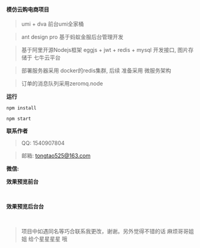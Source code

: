 #### 模仿云购电商项目

> umi + dva   前台umi全家桶

> ant design pro   基于蚂蚁金服后台管理开发

> 基于阿里开源Nodejs框架 eggjs + jwt + redis + mysql 开发接口, 图片存储于 七牛云平台

> 部署服务器采用 docker的redis集群, 后续 准备采用 微服务架构

> 订单的消息队列采用zeromq.node 

**运行**

`npm install`

`npm start`

**联系作者**

> QQ: 1540907804

> 邮箱: tongtao525@163.com

**微信:**
<img src="./images/Screenshot_2020-03-18-12-58-21-074_com.tencent.mm.jpg" alt="" />

**效果预览前台**

<img src="./images/Screenshot_2020-03-18-12-24-35-098_com.tencent.mo.jpg" alt="" /> 
<img src="./images/Screenshot_2020-03-18-12-24-45-177_com.tencent.mo.jpg" alt="" /> 
<img src="./images/Screenshot_2020-03-18-12-24-51-480_com.tencent.mo.jpg" alt="" /> 
<img src="./images/Screenshot_2020-03-18-12-24-57-976_com.tencent.mo.jpg" alt="" /> 
<img src="./images/Screenshot_2020-03-18-12-25-01-624_com.tencent.mo.jpg" alt="" /> 
<img src="./images/Screenshot_2020-03-18-12-25-28-666_com.tencent.mo.jpg" alt="" /> 
<img src="./images/Screenshot_2020-03-18-12-25-33-555_com.tencent.mo.jpg" alt="" /> 
<img src="./images/Screenshot_2020-03-18-12-25-42-836_com.tencent.mo.jpg" alt="" /> 
<img src="./images/Screenshot_2020-03-18-12-25-51-728_com.tencent.mo.jpg" alt="" /> 
<img src="./images/Screenshot_2020-03-18-12-26-33-626_com.tencent.mo.jpg" alt="" /> 
<img src="./images/Screenshot_2020-03-18-12-26-40-054_com.tencent.mo.jpg" alt="" /> 

**效果预览后台台**

<img src="./images/QQ截图20200318124913.png" alt="" />
<img src="./images/QQ截图20200318124958.png" alt="" />
<img src="./images/QQ截图20200318125204.png" alt="" />
<img src="./images/QQ截图20200318125219.png" alt="" />
<img src="./images/QQ截图20200318125230.png" alt="" />
<img src="./images/QQ截图20200318125524.png" alt="" />
<img src="./images/QQ截图20200318125539.png" alt="" />
<img src="./images/QQ截图20200318125551.png" alt="" />
<img src="./images/QQ截图20200318125457.png" alt="" />


> 项目中如遇同名等巧合联系我更改，谢谢。另外觉得不错的话 麻烦哥哥姐姐 给个星星星星 哦